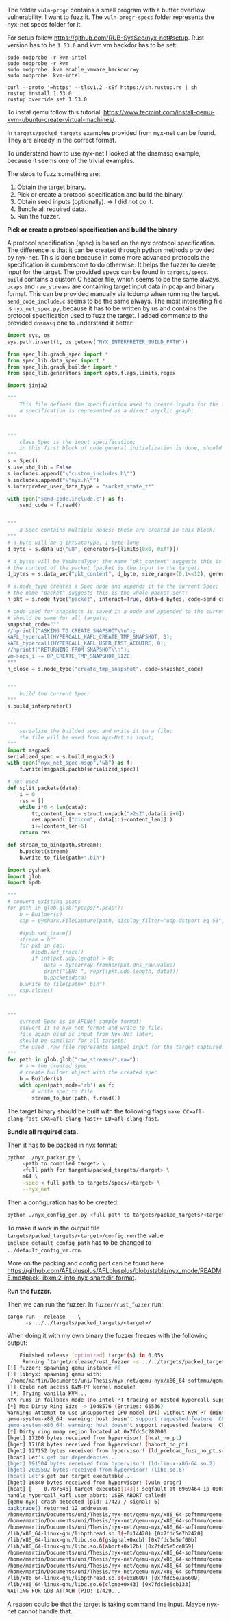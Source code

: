 The folder `vuln-progr` contains a small  program with a buffer overflow vulnerability. I want to fuzz it. The `vuln-progr-specs` folder represents the nyx-net specs folder for it.



For setup follow https://github.com/RUB-SysSec/nyx-net#setup. Rust version has to be `1.53.0` and kvm vm backdor has to be set:

```
sudo modprobe -r kvm-intel
sudo modprobe -r kvm
sudo modprobe  kvm enable_vmware_backdoor=y
sudo modprobe  kvm-intel

curl --proto '=https' --tlsv1.2 -sSf https://sh.rustup.rs | sh
rustup install 1.53.0
rustup override set 1.53.0
```

To instal qemu follow this tutorial: https://www.tecmint.com/install-qemu-kvm-ubuntu-create-virtual-machines/.

In `targets/packed_targets` examples provided from nyx-net can be found. They are already in the correct format.

To understand how to use nyx-net I looked at the dnsmasq example, because it seems one of the trivial examples.

The steps to fuzz something are:

1. Obtain the target binary.
2. Pick or create a protocol specification and build the binary.
3. Obtain seed inputs (optionally). => I did not do it.
4. Bundle all required data.
5. Run the fuzzer.

**Pick or create a protocol specification and build the binary**

A protocol specification (spec) is based on the nyx protocol specification. The difference is that it can be created through python methods provided by nyx-net. This is done because in some more advanced protocols the specification is cumbersome to do otherwise. It helps the fuzzer to create input for the target. The provided specs can be found in `targets/specs`. `build` contains a custom C header file, which seems to be the same always. `pcaps` and `raw_streams` are containing target input data in pcap and binary format. This can be provided manually via tcdump when running the target.  `send_code_include.c` seems to be the same always. The most interesting file is `nyx_net_spec.py`, because it has to be written by us and contains the protocol specification used to fuzz the target. I added comments to the provided `dnsmasq` one to understand it better:

```python
import sys, os 
sys.path.insert(1, os.getenv("NYX_INTERPRETER_BUILD_PATH"))

from spec_lib.graph_spec import *
from spec_lib.data_spec import *
from spec_lib.graph_builder import *
from spec_lib.generators import opts,flags,limits,regex

import jinja2

"""
    This file defines the specification used to create inputs for the fuzzer;
    a specification is represented as a direct azyclic graph; 
"""


"""
    class Spec is the input specification;
    in this first block of code general initialization is done, should be same for same for all targets;
"""
s = Spec()
s.use_std_lib = False
s.includes.append("\"custom_includes.h\"")
s.includes.append("\"nyx.h\"")
s.interpreter_user_data_type = "socket_state_t*"

with open("send_code.include.c") as f:
    send_code = f.read() 


"""
    a Spec contains multiple nodes; these are created in this block;
"""
# d_byte will be a IntDataType, 1 byte long
d_byte = s.data_u8("u8", generators=[limits(0x0, 0xff)])

# d_bytes will be VecDataType; the name "pkt_content" suggests this is
# the content of the packet (packet is the input to the target)
d_bytes = s.data_vec("pkt_content", d_byte, size_range=(0,1<<12), generators=[]) #regex(pkt)

# s.node_type creates a Spec node and appends it to the current Spec;
# the name "packet" suggests this is the whole packet sent;
n_pkt = s.node_type("packet", interact=True, data=d_bytes, code=send_code)

# code used for snapshots is saved in a node and appended to the current Spec;
# should be same for all targets;
snapshot_code="""
//hprintf("ASKING TO CREATE SNAPSHOT\\n");
kAFL_hypercall(HYPERCALL_KAFL_CREATE_TMP_SNAPSHOT, 0);
kAFL_hypercall(HYPERCALL_KAFL_USER_FAST_ACQUIRE, 0);
//hprintf("RETURNING FROM SNAPSHOT\\n");
vm->ops_i -= OP_CREATE_TMP_SNAPSHOT_SIZE;
"""
n_close = s.node_type("create_tmp_snapshot", code=snapshot_code)


"""
    build the current Spec;
"""
s.build_interpreter()


"""
    serialize the builded spec and write it to a file;
    the file will be used from Nyx-Net as input;
"""
import msgpack
serialized_spec = s.build_msgpack()
with open("nyx_net_spec.msgp","wb") as f:
    f.write(msgpack.packb(serialized_spec))

# not used
def split_packets(data):   
    i = 0
    res = []
    while i*6 < len(data):
        tt,content_len = struct.unpack(">2sI",data[i:i+6])  
        res.append( ["dicom", data[i:i+content_len]] )
        i+=(content_len+6)
    return res

def stream_to_bin(path,stream):
    b.packet(stream)
    b.write_to_file(path+".bin")

import pyshark
import glob
import ipdb

"""
# convert existing pcaps
for path in glob.glob("pcaps/*.pcap"):
    b = Builder(s)
    cap = pyshark.FileCapture(path, display_filter="udp.dstport eq 53", include_raw=True, use_json=True)

    #ipdb.set_trace()
    stream = b""
    for pkt in cap:
        #ipdb.set_trace()
        if int(pkt.udp.length) > 0:
            data = bytearray.fromhex(pkt.dns_raw.value)
            print("LEN: ", repr((pkt.udp.length, data)))
            b.packet(data)
    b.write_to_file(path+".bin")
    cap.close()
"""


"""
    current Spec is in AFLNet sample format;
    convert it to nyx-net format and write to file;
    file again used as input from Nyx-Net later;
    should be similiar for all targets;
    the used .raw file represents sampel input for the target captured by tcpdump (has to be done manually);
"""
for path in glob.glob("raw_streams/*.raw"):
    # s = the created spec
    # create builder object with the created spec
    b = Builder(s)
    with open(path,mode='rb') as f:
        # write spec to file
        stream_to_bin(path, f.read())

```

The target binary should be built with the following flags `make CC=afl-clang-fast CXX=afl-clang-fast++ LD=afl-clang-fast`. 

**Bundle all required data.**

Then it has to be packed in nyx format:

```bash
python ./nyx_packer.py \
     <path to compiled target> \
     <full path for targets/packed_targets/<target> \
     m64 \
     -spec < full path to targets/specs/<target> \
     --nyx_net
```

Then a configuration has to be created:

```bash
python ./nyx_config_gen.py <full path to targets/packed_targets/<target> Kernel
```

To make it work in the output file `targets/packed_targets/<target>/config.ron` the value `include_default_config_path` has to be changed to `../default_config_vm.ron`.

More on the packing and config part can be found here https://github.com/AFLplusplus/AFLplusplus/blob/stable/nyx_mode/README.md#pack-libxml2-into-nyx-sharedir-format.

**Run the fuzzer.**

Then we can run the fuzzer. In `fuzzer/rust_fuzzer` run:

```
cargo run --release -- \
      -s ../../targets/packed_targets/<target>/
```



When doing it with my own binary the fuzzer freezes with the following output:

```bash
    Finished release [optimized] target(s) in 0.05s
     Running `target/release/rust_fuzzer -s ../../targets/packed_targets/vuln-progr/`
[!] fuzzer: spawning qemu instance #0
[!] libnyx: spawning qemu with:
 /home/martin/Documents/uni/Thesis/nyx-net/qemu-nyx/x86_64-softmmu/qemu-system-x86_64 -kernel /home/martin/Documents/uni/Thesis/nyx-net/targets/packed_targets/bzImage-linux-4.15-rc7 -initrd /home/martin/Documents/uni/Thesis/nyx-net/targets/packed_targets/init.cpio.gz -append nokaslr oops=panic nopti ignore_rlimit_data -display none -serial none -enable-kvm -net none -k de -m 512 -chardev socket,server,path=/tmp/workdir/interface_0,id=kafl_interface -device kafl,chardev=kafl_interface,bitmap_size=69632,worker_id=0,workdir=/tmp/workdir,sharedir=/home/martin/Documents/uni/Thesis/nyx-net/targets/packed_targets/vuln-progr -machine kAFL64-v1 -cpu kAFL64-Hypervisor-v1,+vmx
[!] Could not access KVM-PT kernel module!
 [*] Trying vanilla KVM...
NYX runs in fallback mode (no Intel-PT tracing or nested hypercall support)!
[*] Max Dirty Ring Size -> 1048576 (Entries: 65536)
Warning: Attempt to use unsupported CPU model (PT) without KVM-PT (Hint: use '-cpu kAFL64-Hypervisor-v2' instead)
qemu-system-x86_64: warning: host doesn't support requested feature: CPUID.07H:EBX.hle [bit 4]
qemu-system-x86_64: warning: host doesn't support requested feature: CPUID.07H:EBX.rtm [bit 11]
[*] Dirty ring mmap region located at 0x7fdc5c282000
[hget] 17200 bytes received from hypervisor! (hcat_no_pt)
[hget] 17168 bytes received from hypervisor! (habort_no_pt)
[hget] 127152 bytes received from hypervisor! (ld_preload_fuzz_no_pt.so)
[hcat] Let's get our dependencies...
[hget] 191504 bytes received from hypervisor! (ld-linux-x86-64.so.2)
[hget] 2029592 bytes received from hypervisor! (libc.so.6)
[hcat] Let's get our target executable...
[hget] 16840 bytes received from hypervisor! (vuln-progr)
[hcat] [    0.787546] target_executab[143]: segfault at 6969464 ip 00007ffff7d414c3 sp 00007fffffffe970 error 4 in libc.so.6[7ffff7c03000+178000]
handle_hypercall_kafl_user_abort: USER_ABORT called!
[qemu-nyx] crash detected (pid: 17429 / signal: 6)
backtrace() returned 12 addresses
/home/martin/Documents/uni/Thesis/nyx-net/qemu-nyx/x86_64-softmmu/qemu-system-x86_64(qemu_backtrace+0x34) [0x55e94d27e2c4]
/home/martin/Documents/uni/Thesis/nyx-net/qemu-nyx/x86_64-softmmu/qemu-system-x86_64(+0x4bb3c0) [0x55e94d27e3c0]
/home/martin/Documents/uni/Thesis/nyx-net/qemu-nyx/x86_64-softmmu/qemu-system-x86_64(+0x4bb40f) [0x55e94d27e40f]
/lib/x86_64-linux-gnu/libpthread.so.0(+0x14420) [0x7fdc5e7b2420]
/lib/x86_64-linux-gnu/libc.so.6(gsignal+0xcb) [0x7fdc5e5ef00b]
/lib/x86_64-linux-gnu/libc.so.6(abort+0x12b) [0x7fdc5e5ce859]
/home/martin/Documents/uni/Thesis/nyx-net/qemu-nyx/x86_64-softmmu/qemu-system-x86_64(handle_kafl_hypercall+0xabe) [0x55e94d274a1e]
/home/martin/Documents/uni/Thesis/nyx-net/qemu-nyx/x86_64-softmmu/qemu-system-x86_64(kvm_cpu_exec+0x3d9) [0x55e94d1c7e89]
/home/martin/Documents/uni/Thesis/nyx-net/qemu-nyx/x86_64-softmmu/qemu-system-x86_64(+0x3dd2dc) [0x55e94d1a02dc]
/home/martin/Documents/uni/Thesis/nyx-net/qemu-nyx/x86_64-softmmu/qemu-system-x86_64(+0x8c18ed) [0x55e94d6848ed]
/lib/x86_64-linux-gnu/libpthread.so.0(+0x8609) [0x7fdc5e7a6609]
/lib/x86_64-linux-gnu/libc.so.6(clone+0x43) [0x7fdc5e6cb133]
WAITING FOR GDB ATTACH (PID: 17429...
```



A reason could be that the target is taking command line input. Maybe nyx-net cannot handle that. 
